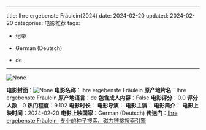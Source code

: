 
---
title: Ihre ergebenste Fräulein(2024)
date: 2024-02-20
updated: 2024-02-20
categories: 电影推荐
tags:

- 纪录

- German (Deutsch)
- de
---

<img src="https://image.tmdb.org/t/p/originalNone" alt="None" title="None">

**电影封面**：<img src="https://image.tmdb.org/t/p/w200None" alt="None" title="None">
**电影名称**：Ihre ergebenste Fräulein
**原产地片名**：Ihre ergebenste Fräulein
**原产地语言**：de
**包含成人内容**：False
**电影评分**：0.0
**评分人数**：0
**热门程度**：9.102
**电影时长**：
**电影导演**：
**电影主演**：
**电影简介**：
**电影上映时间**：2024-02-20
**电影上映国家**：German (Deutsch)
**传送门**：[Ihre ergebenste Fräulein |专业的种子搜索、磁力链接搜索引擎](https://movie.amd794.com:2083/?search=Ihre%20ergebenste%20Fr%C3%A4ulein&ordering=&mode=match_phrase&page_size=10&page=1)

